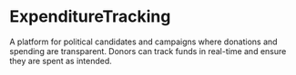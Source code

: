 # ExpenditureTracking
 A platform for political candidates and campaigns where donations and spending are transparent. Donors can track funds in real-time and ensure they are spent as intended.

